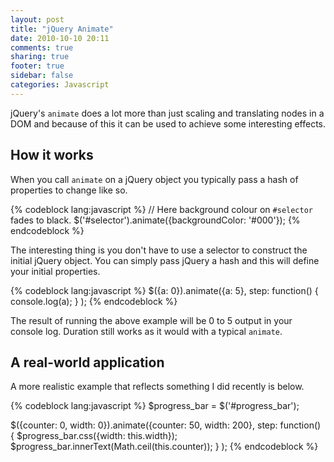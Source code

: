 ```yaml
---
layout: post
title: "jQuery Animate"
date: 2010-10-10 20:11
comments: true
sharing: true
footer: true
sidebar: false
categories: Javascript
---
```


jQuery's `animate` does a lot more than just scaling and translating nodes in a DOM and because of this it can be used to achieve some interesting effects.

<!--more-->

## How it works

When you call `animate` on a jQuery object you typically pass a hash of properties to change like so.

{% codeblock lang:javascript %}
// Here background colour on `#selector` fades to black.
$('#selector').animate({backgroundColor: '#000'});
{% endcodeblock %}

The interesting thing is you don't have to use a selector to construct the initial jQuery object. You can simply pass jQuery a hash and this will define your initial properties.

{% codeblock lang:javascript %}
$({a: 0}).animate({a: 5},
  step: function() {
    console.log(a);
  }
);
{% endcodeblock %}

The result of running the above example will be 0 to 5 output in your console log. Duration still works as it would with a typical `animate`.

## A real-world application

A more realistic example that reflects something I did recently is below.

{% codeblock lang:javascript %}
$progress_bar = $('#progress_bar');

$({counter: 0, width: 0}).animate({counter: 50, width: 200},
  step: function() {
    $progress_bar.css({width: this.width});
    $progress_bar.innerText(Math.ceil(this.counter));
  }
);
{% endcodeblock %}

